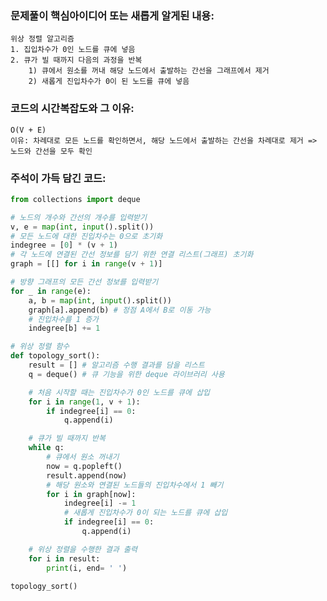 ### 문제풀이 핵심아이디어 또는 새롭게 알게된 내용: 
    위상 정렬 알고리즘
    1. 집입차수가 0인 노드를 큐에 넣음
    2. 큐가 빌 때까지 다음의 과정을 반복
        1) 큐에서 원소를 꺼내 해당 노드에서 출발하는 간선을 그래프에서 제거
        2) 새롭게 진입차수가 0이 된 노드를 큐에 넣음

### 코드의 시간복잡도와 그 이유:
    O(V + E)
    이유: 차례대로 모든 노드를 확인하면서, 해당 노드에서 출발하는 간선을 차례대로 제거 => 노드와 간선을 모두 확인
     
    
### 주석이 가득 담긴 코드:
```python
from collections import deque

# 노드의 개수와 간선의 개수를 입력받기
v, e = map(int, input().split())
# 모든 노드에 대한 진입차수는 0으로 초기화
indegree = [0] * (v + 1)
# 각 노드에 연결된 간선 정보를 담기 위한 연결 리스트(그래프) 초기화
graph = [[] for i in range(v + 1)]

# 방향 그래프의 모든 간선 정보를 입력받기
for _ in range(e):
    a, b = map(int, input().split())
    graph[a].append(b) # 정점 A에서 B로 이동 가능
    # 진입차수를 1 증가
    indegree[b] += 1

# 위상 정렬 함수
def topology_sort():
    result = [] # 알고리즘 수행 결과를 담을 리스트
    q = deque() # 큐 기능을 위한 deque 라이브러리 사용

    # 처음 시작할 때는 진입차수가 0인 노드를 큐에 삽입
    for i in range(1, v + 1):
        if indegree[i] == 0:
            q.append(i)

    # 큐가 빌 때까지 반복
    while q:
        # 큐에서 원소 꺼내기
        now = q.popleft()
        result.append(now)
        # 해당 원소와 연결된 노드들의 진입차수에서 1 빼기
        for i in graph[now]:
            indegree[i] -= 1
            # 새롭게 진입차수가 0이 되는 노드를 큐에 삽입
            if indegree[i] == 0:
                q.append(i)

    # 위상 정렬을 수행한 결과 출력
    for i in result:
        print(i, end= ' ')

topology_sort()
```
